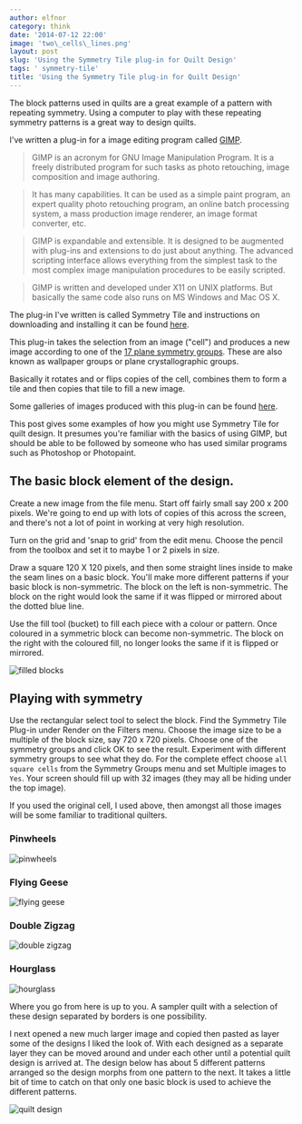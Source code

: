 ```yaml
---
author: elfnor
category: think
date: '2014-07-12 22:00'
image: 'two\_cells\_lines.png'
layout: post
slug: 'Using the Symmetry Tile plug-in for Quilt Design'
tags: ' symmetry-tile'
title: 'Using the Symmetry Tile plug-in for Quilt Design'
---
```


The block patterns used in quilts are a great example of a pattern with repeating symmetry. Using a computer to play with these repeating symmetry patterns is a great way to design quilts.

I\'ve written a plug-in for a image editing program called [GIMP](http://www.gimp.org/).

> GIMP is an acronym for GNU Image Manipulation Program. It is a freely distributed program for such tasks as photo retouching, image composition and image authoring.

> It has many capabilities. It can be used as a simple paint program, an expert quality photo retouching program, an online batch processing system, a mass production image renderer, an image format converter, etc.

> GIMP is expandable and extensible. It is designed to be augmented with plug-ins and extensions to do just about anything. The advanced scripting interface allows everything from the simplest task to the most complex image manipulation procedures to be easily scripted.

> GIMP is written and developed under X11 on UNIX platforms. But basically the same code also runs on MS Windows and Mac OS X.

The plug-in I\'ve written is called Symmetry Tile and instructions on downloading and installing it can be found [here](http://elfnor.github.io/lookthinkmake/Symmetry%20Tile%20plug-in%20for%20GIMP.html).

This plug-in takes the selection from an image (\"cell\") and produces a new image according to
one of the [17 plane symmetry groups](http://en.wikipedia.org/wiki/Wallpaper_groups). These are also known as wallpaper groups or plane crystallographic groups.

Basically it rotates and or flips copies of the cell, combines them to form a tile and then copies that tile to fill a new image.

Some galleries of images produced with this plug-in can be found [here](http://elfnor.github.io/symmetrytilegallery).

This post gives some examples of how you might use Symmetry Tile for quilt design. It presumes you\'re familiar with the basics of using GIMP, but should be able to be followed by someone who has used similar programs such as Photoshop or Photopaint.

## The basic block element of the design.

Create a new image from the file menu. Start off fairly small say 200 x 200 pixels. We\'re going to end up with lots of copies of this across the screen, and there\'s not a lot of point in working at very high resolution.

Turn on the grid and \'snap to grid\' from the edit menu. Choose the pencil from the toolbox and set it to maybe 1 or 2 pixels in size.

Draw a square 120 X 120 pixels, and then some straight lines inside to make the seam lines on a basic block. You\'ll make more different patterns if your basic block is non-symmetric. The block on the left is non-symmetric. The block on the right would look the same if it was flipped or mirrored about the dotted blue line.

Use the fill tool (bucket) to fill each piece with a colour or pattern. Once coloured in a symmetric block can become non-symmetric. The block on the right with the coloured fill, no longer looks the same if it is flipped or mirrored.

![filled blocks](%7B%7B%20site.baseurl%20%7D%7D/images/two_cells.png)

## Playing with symmetry

Use the rectangular select tool to select the block. Find the Symmetry Tile Plug-in under Render on the Filters menu.
Choose the image size to be a multiple of the block size, say 720 x 720 pixels. Choose one of the symmetry groups and click OK to see the result. Experiment with different symmetry groups to see what they do. For the complete effect choose `all square cells` from the Symmetry Groups menu and set Multiple images to `Yes`. Your screen should fill up with 32 images (they may all be hiding under the top image).

If you used the original cell, I used above, then amongst all those images will be some familiar to traditional quilters.

### Pinwheels

![pinwheels](%7B%7B%20site.baseurl%20%7D%7D/images/p4_bbtlqtq.png)

### Flying Geese

![flying geese](%7B%7B%20site.baseurl%20%7D%7D/images/cm_bplpb.png)

### Double Zigzag

![double zigzag](%7B%7B%20site.baseurl%20%7D%7D/images/cmm_bdlqpldblpq.png)

### Hourglass

![hourglass](%7B%7B%20site.baseurl%20%7D%7D/images/p4g_bbtptdlqtqpdtlptdbbtlpdtqtq.png)

Where you go from here is up to you. A sampler quilt with a selection of these design separated by borders is one possibility.

I next opened a new much larger image and copied then pasted as layer some of the designs I liked the look of. With each designed as a separate layer they can be moved around and under each other until a potential quilt design is arrived at. The design below has about 5 different patterns arranged so the design morphs from one pattern to the next. It takes a little bit of time to catch on that only one basic block is used to achieve the different patterns.

![quilt design](%7B%7B%20site.baseurl%20%7D%7D/images/quilt_02.png)
